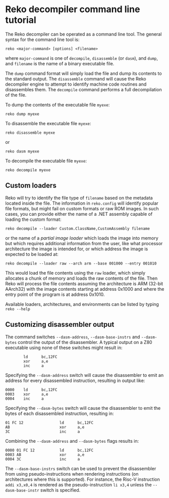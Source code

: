 # Reko decompiler command line tutorial

The Reko decompiler can be operated as a command line tool. The general syntax for the command line tool is:
```
reko <major-command> [options] <filename>
```
where `major-command` is one of `decompile`, `disassemble` (or `dasm`), and `dump`, and `filename` is
the name of a binary executable file.

The `dump` command format will simply load the file and dump its contents to the standard output. The `disassemble` command
will cause the Reko decompiler engine to attempt to identify machine code routines and disassembles them.
The `decompile` command performs a full decompilation of the file.

To dump the contents of the executable file `myexe`:
```
reko dump myexe
```
To disassemble the executable file `myexe`:
```
reko disassemble myexe
```
or
```
reko dasm myexe
```
To decompile the executable file `myexe`:
```
reko decompile myexe
```

## Custom loaders
Reko will try to identify the file type of `filename` based on the metadata located inside the file. The information in
`reko.config` will identify popular file formats, but might fail on custom formats or raw ROM images. In 
such cases, you can provide either the name of a .NET assembly capable of loading the custom format:
```
reko decompile --loader Custom.ClassName,CustomAssembly filename
```
or the name of a *partial image loader* which loads the image into memory but which requires additional
information from the user, like what processor architecture the image is intended for, or which address
the image is expected to be loaded at:
```
reko decompile --loader raw --arch arm --base 001000 --entry 001010
```
This would load the file contents using the `raw` loader, which simply allocates a chunk of memory and loads
the raw contents of the file. Then Reko will process the file contents assuming the architecture is ARM (32-bit AArch32)
with the image contents starting at address 0x1000 and where the entry point of the program is at address 0x1010.

Available loaders, architectures, and environments can be listed by typing `reko --help`

## Customizing disassembler output
The command switches `--dasm-address`, `--dasm-base-instrs` and `--dasm-bytes` control the output of the disassembler.
A typical output on a Z80 executable using none of these switches might result in:
```
        ld      bc,12FC
        xor     a,e
        inc     a
```
Specifying the `--dasm-address` switch will cause the disassembler to emit an address for every disassembled
instruction, resulting in output like:
```
0000    ld      bc,12FC
0003    xor     a,e
0004    inc     a
```
Specifying the `--dasm-bytes` switch will cause the disassembler to emit the bytes of each disassembled instruction,
resulting in:
```
01 FC 12                ld      bc,12FC
AB                      xor     a,e
3C                      inc     a
```
Combining the `--dasm-address` and `--dasm-bytes` flags results in:
```
0000 01 FC 12           ld      bc,12FC
0003 AB                 xor     a,e
0004 3C                 inc     a
```
The `--dasm-base-instrs` switch can be used to prevent the disassembler from using pseudo-instructions when rendering
instructions (on architectures where this is supported). For instance, the Risc-V instruction `addi x3,x0,4` is rendered
as the pseudo-instruction `li x3,4` unless the `--dasm-base-instr` switch is specified.




